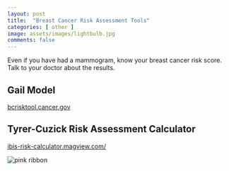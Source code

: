 ```yaml
---
layout: post
title:  "Breast Cancer Risk Assessment Tools"
categories: [ other ]
image: assets/images/lightbulb.jpg
comments: false
---
```


Even if you have had a mammogram, know your breast cancer risk score.  Talk to your doctor about the results.

## Gail Model 
[bcrisktool.cancer.gov](https://bcrisktool.cancer.gov/)

## Tyrer-Cuzick Risk Assessment Calculator
[ibis-risk-calculator.magview.com/](https://ibis-risk-calculator.magview.com/)

![pink ribbon](https://breastcancerprogress.ca/wp-content/uploads/2022/08/ribbon.png")